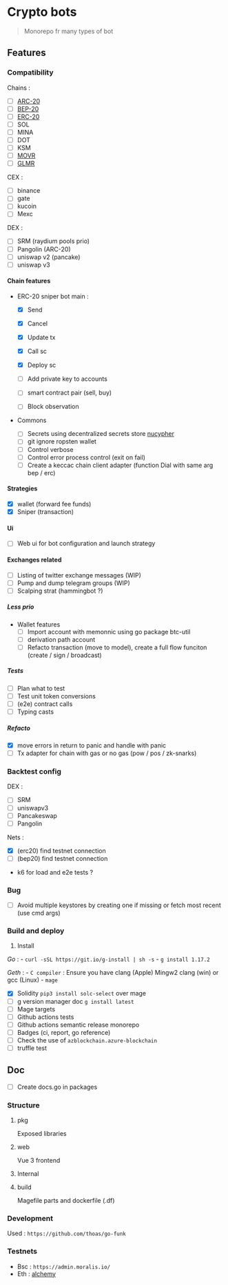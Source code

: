 # Crypto bots

> Monorepo fr many types of bot

## Features

### Compatibility

Chains :

- [ ] [ARC-20](https://github.com/ava-labs/coreth)
- [ ] [BEP-20](https://github.com/binance-chain/bsc)
- [ ] [ERC-20](https://github.com/ethereum/go-ethereum/)
- [ ] SOL
- [ ] MINA
- [ ] DOT
- [ ] KSM
- [ ] [MOVR]()
- [ ] [GLMR]()

CEX : 

- [ ] binance
- [ ] gate 
- [ ] kucoin 
- [ ] Mexc

DEX :
- [ ] SRM (raydium pools prio)
- [ ] Pangolin (ARC-20)
- [ ] uniswap v2 (pancake)
- [ ] uniswap v3

#### Chain features

- ERC-20 sniper bot main :

    - [x] Send
    - [x] Cancel
    - [x] Update tx
    - [x] Call sc
    - [x] Deploy sc
    - [ ] Add private key to accounts

    - [ ] smart contract pair (sell, buy)
    - [ ] Block observation

- Commons
    - [ ] Secrets using decentralized secrets store [nucypher](https://www.nucypher.com/)
    - [ ] git ignore ropsten wallet
    - [ ] Control verbose
    - [ ] Control error process control (exit on fail)
    - [ ] Create a keccac chain client adapter (function Dial with same arg bep / erc)

#### Strategies

- [x] wallet (forward fee funds)
- [x] Sniper (transaction)

#### Ui

- [ ] Web ui for bot configuration and launch strategy

#### Exchanges related

- [ ] Listing of twitter exchange messages (WIP)
- [ ] Pump and dump telegram groups (WIP)
- [ ] Scalping strat (hammingbot ?)

##### Less prio

- Wallet features
    - [ ] Import account with memonnic using go package btc-util
    - [ ] derivation path account
    - [ ] Refacto transaction (move to model), create a full flow funciton (create / sign / broadcast)

##### Tests

- [ ] Plan what to test
- [ ] Test unit token conversions
- [ ] (e2e) contract calls
- [ ] Typing casts

##### Refacto

- [x] move errors in return to panic and handle with panic
- [ ] Tx adapter for chain with gas or no gas (pow / pos / zk-snarks)

### Backtest config

DEX : 
- [ ] SRM
- [ ] uniswapv3
- [ ] Pancakeswap
- [ ] Pangolin

Nets : 
- [x] (erc20) find testnet connection
- [ ] (bep20) find testnet connection
- k6 for load and e2e tests ?

### Bug

- [ ] Avoid multiple keystores by creating one if missing or fetch most recent (use cmd args)

### Build and deploy

1. Install

*Go* :
    - `curl -sSL https://git.io/g-install | sh -s`
    - `g install 1.17.2`

*Geth* :
    - `C compiler` : Ensure you have clang (Apple) Mingw2 clang (win) or gcc (Linux) 
    - `mage`

- [x] Solidity `pip3 install solc-select` over mage
- [ ] g version manager doc `g install latest` 
- [ ] Mage targets
- [ ] Github actions tests
- [ ] Github actions semantic release monorepo
- [ ] Badges (ci, report, go reference)
- [ ] Check the use of `azblockchain.azure-blockchain`
- [ ] truffle test

## Doc

- [ ] Create docs.go in packages

### Structure

1. pkg

    Exposed libraries

1. web

    Vue 3 frontend

1. Internal

1. build

    Magefile parts and dockerfile (.df)

### Development

Used : `https://github.com/thoas/go-funk`

### Testnets

- Bsc : `https://admin.moralis.io/`
- Eth : [alchemy](https://dashboard.alchemyapi.io/)

